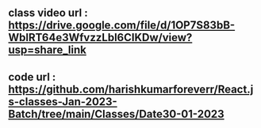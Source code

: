 ## class video url : https://drive.google.com/file/d/1OP7S83bB-WblRT64e3WfvzzLbl6CIKDw/view?usp=share_link

## code url : https://github.com/harishkumarforeverr/React.js-classes-Jan-2023-Batch/tree/main/Classes/Date30-01-2023
